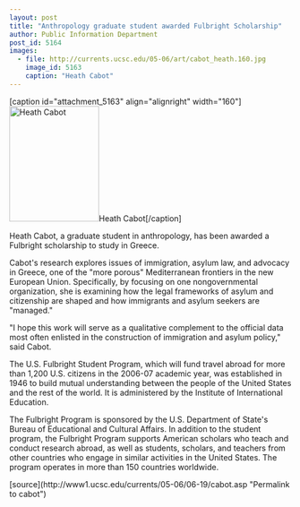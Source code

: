```yaml
---
layout: post
title: "Anthropology graduate student awarded Fulbright Scholarship"
author: Public Information Department
post_id: 5164
images:
  - file: http://currents.ucsc.edu/05-06/art/cabot_heath.160.jpg
    image_id: 5163
    caption: "Heath Cabot"
---
```


[caption id="attachment_5163" align="alignright" width="160"]<a href="http://localhost/mysite/wp-content/uploads/2006/06/cabot_heath.160.jpg"><img class="size-full wp-image-5163" src="http://localhost/mysite/wp-content/uploads/2006/06/cabot_heath.160.jpg" alt="Heath Cabot" width="160" height="206" /></a>Heath Cabot[/caption]
<a name="content" id="content"></a>
<p>
  Heath Cabot, a graduate student in anthropology, has been awarded a Fulbright scholarship to study in Greece.
</p>
<p>
  Cabot's research explores issues of immigration, asylum law, and advocacy in Greece, one of the "more porous" Mediterranean frontiers in the new European Union. Specifically, by focusing on one nongovernmental organization, she is examining how the legal frameworks of asylum and citizenship are shaped and how immigrants and asylum seekers are "managed."
</p>
<p>
  "I hope this work will serve as a qualitative complement to the official data most often enlisted in the construction of immigration and asylum policy," said Cabot.
</p>
<p>
  The U.S. Fulbright Student Program, which will fund travel abroad for more than 1,200 U.S. citizens in the 2006-07 academic year, was established in 1946 to build mutual understanding between the people of the United States and the rest of the world. It is administered by the Institute of International Education.
</p>
<p>
  The Fulbright Program is sponsored by the U.S. Department of State's Bureau of Educational and Cultural Affairs. In addition to the student program, the Fulbright Program supports American scholars who teach and conduct research abroad, as well as students, scholars, and teachers from other countries who engage in similar activities in the United States. The program operates in more than 150 countries worldwide.
</p>
[source](http://www1.ucsc.edu/currents/05-06/06-19/cabot.asp "Permalink to cabot")
